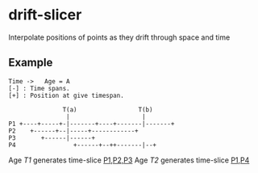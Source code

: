 # drift-slicer

  Interpolate positions of points as they drift through space and time

## Example

    Time ->   Age = A
    [-] : Time spans.
    [+] : Position at give timespan.

                   T(a)                 T(b)
                    |                    |
    P1 +----+-----+-|-------+----+-------|-------+
    P2    +------+--|-----+------------+
    P3       +------|------+
    P4                +------+--++-------|--+

Age *T1* generates time-slice [P1,P2,P3](a)
Age *T2* generates time-slice [P1,P4](b)


